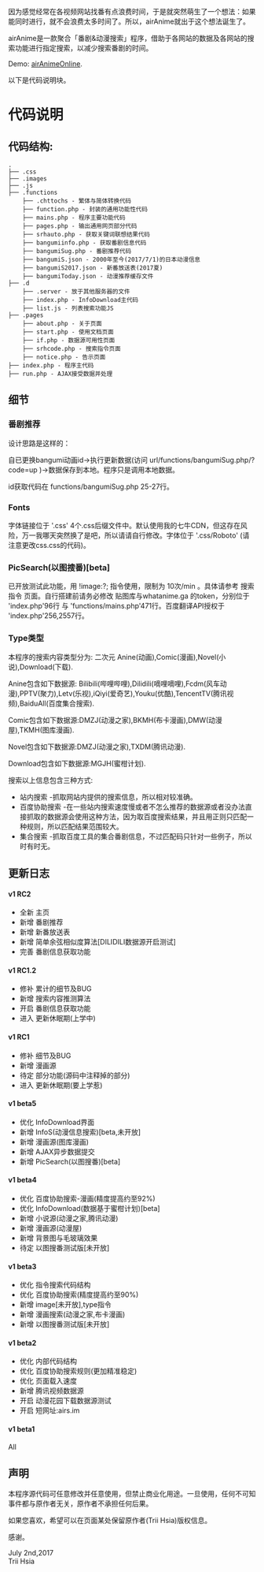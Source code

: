 因为感觉经常在各视频网站找番有点浪费时间，于是就突然萌生了一个想法：如果能同时进行，就不会浪费太多时间了。所以，airAnime就出于这个想法诞生了。

airAnime是一款聚合「番剧&动漫搜索」程序，借助于各网站的数据及各网站的搜索功能进行指定搜索，以减少搜索番剧的时间。

Demo: [airAnimeOnline](http://airs.im/).

以下是代码说明块。

代码说明
==========================

## 代码结构:

```
.
├── .css
├── .images
├── .js
├── .functions
	├── .chttochs - 繁体与简体转换代码
    ├── function.php - 封装的通用功能性代码
    ├── mains.php - 程序主要功能代码
    ├── pages.php - 输出通用网页部分代码
    ├── srhauto.php - 获取关键词联想结果代码
    ├── bangumiinfo.php - 获取番剧信息代码
    ├── bangumiSug.php - 番剧推荐代码
    ├── bangumiS.json - 2000年至今(2017/7/1)的日本动漫信息
    ├── bangumiS2017.json - 新番放送表(2017夏)
    ├── bangumiToday.json - 动漫推荐缓存文件
├── .d
    ├── .server - 放于其他服务器的文件
    ├── index.php - InfoDownload主代码
    ├── list.js - 列表搜索功能JS
├── .pages
	├── about.php - 关于页面
	├── start.php - 使用文档页面
	├── if.php - 数据源可用性页面
	├── srhcode.php - 搜索指令页面
	├── notice.php - 告示页面
├── index.php - 程序主代码
├── run.php - AJAX接受数据并处理

```

## 细节
### 番剧推荐
设计思路是这样的：

自已更换bangumi动画id→执行更新数据(访问 url/functions/bangumiSug.php/?code=up )→数据保存到本地。程序只是调用本地数据。

id获取代码在 functions/bangumiSug.php 25-27行。

### Fonts
字体链接位于 '.css' 4个.css后缀文件中。默认使用我的七牛CDN，但这存在风险，万一我哪天突然换了是吧，所以请请自行修改。字体位于 '.css/Roboto' (请注意更改css.css的代码)。

### PicSearch(以图搜番)[beta]
已开放测试此功能，用 !image:?; 指令使用，限制为 10次/min 。具体请参考 搜索指令 页面。自行搭建前请务必修改 贴图库与whatanime.ga 的token，分别位于 'index.php'96行 与 'functions/mains.php'471行。百度翻译API授权于 'index.php'256,2557行。

### Type类型
本程序的搜索内容类型分为: 二次元 Anine(动画),Comic(漫画),Novel(小说),Download(下载).

Anine包含如下数据源: Bilibili(哔哩哔哩),Dilidili(嘀哩嘀哩),Fcdm(风车动漫),PPTV(聚力),Letv(乐视),iQiyi(爱奇艺),Youku(优酷),TencentTV(腾讯视频),BaiduAll(百度集合搜索).

Comic包含如下数据源:DMZJ(动漫之家),BKMH(布卡漫画),DMW(动漫屋),TKMH(图库漫画).

Novel包含如下数据源:DMZJ(动漫之家),TXDM(腾讯动漫).

Download包含如下数据源:MGJH(蜜柑计划).

搜索以上信息包含三种方式:  
* 站内搜索 -抓取网站内提供的搜索信息，所以相对较准确。
* 百度协助搜索 -在一些站内搜索速度慢或者不怎么推荐的数据源或者没办法直接抓取的数据源会使用这种方法，因为取百度搜索结果，并且用正则只匹配一种规则，所以匹配结果范围较大。
* 集合搜索 -抓取百度工具的集合番剧信息，不过匹配码只针对一些例子，所以时有时无。

## 更新日志

#### v1 RC2
* 全新 主页
* 新增 番剧推荐
* 新增 新番放送表
* 新增 简单余弦相似度算法[DILIDILI数据源开启测试]
* 完善 番剧信息获取功能

#### v1 RC1.2
* 修补 累计的细节及BUG
* 新增 搜索内容推测算法
* 开启 番剧信息获取功能
* 进入 更新休眠期(上学中)

#### v1 RC1
* 修补 细节及BUG
* 新增 漫画源
* 待定 部分功能(源码中注释掉的部分)
* 进入 更新休眠期(要上学惹)

#### v1 beta5
* 优化 InfoDownload界面
* 新增 InfoS(动漫信息搜索)[beta,未开放]
* 新增 漫画源(图库漫画)
* 新增 AJAX异步数据提交
* 新增 PicSearch(以图搜番)[beta]

#### v1 beta4
* 优化 百度协助搜索-漫画(精度提高约至92%)
* 优化 InfoDownload(数据基于蜜柑计划)[beta]
* 新增 小说源(动漫之家,腾讯动漫)
* 新增 漫画源(动漫屋)
* 新增 背景图与毛玻璃效果
* 待定 以图搜番测试版[未开放]

#### v1 beta3
* 优化 指令搜索代码结构
* 优化 百度协助搜索(精度提高约至90%)
* 新增 image[未开放],type指令
* 新增 漫画搜索(动漫之家,布卡漫画)
* 新增 以图搜番测试版[未开放]

#### v1 beta2
* 优化 内部代码结构
* 优化 百度协助搜索规则(更加精准稳定)
* 优化 页面载入速度
* 新增 腾讯视频数据源
* 开启 动漫花园下载数据源测试
* 开启 短网址:airs.im

#### v1 beta1
All

## 声明
本程序源代码可任意修改并任意使用，但禁止商业化用途。一旦使用，任何不可知事件都与原作者无关，原作者不承担任何后果。

如果您喜欢，希望可以在页面某处保留原作者(Trii Hsia)版权信息。

感谢。

July 2nd,2017  
Trii Hsia
